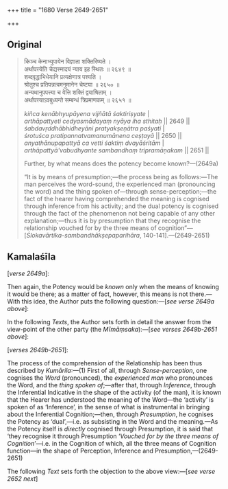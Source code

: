 +++
title = "1680 Verse 2649-2651"

+++
## Original 
>
> किञ्च केनाभ्युपायेन विज्ञाता शक्तिरिष्यते ।  
> अर्थापत्त्येति चेद्यस्मादयं न्याय इह स्थितः ॥ २६४९ ॥  
> शब्दवृद्धाभिधेयानि प्रत्यक्षेणात्र पश्यति ।  
> श्रोतुश्च प्रतिपन्नत्वमनुमानेन चेष्टया ॥ २६५० ॥  
> अन्यथानुपपत्त्या च वेत्ति शक्तिं द्वयाश्रिताम् ।  
> अर्थापत्त्याऽवबुध्यन्ते सम्बन्धं त्रिप्रमाणकम् ॥ २६५१ ॥ 
>
> *kiñca kenābhyupāyena vijñātā śaktiriṣyate* \|  
> *arthāpattyeti cedyasmādayaṃ nyāya iha sthitaḥ* \|\| 2649 \|\|  
> *śabdavṛddhābhidheyāni pratyakṣeṇātra paśyati* \|  
> *śrotuśca pratipannatvamanumānena ceṣṭayā* \|\| 2650 \|\|  
> *anyathānupapattyā ca vetti śaktiṃ dvayāśritām* \|  
> *arthāpattyā'vabudhyante sambandhaṃ tripramāṇakam* \|\| 2651 \|\| 
>
> Further, by what means does the potency become known?—(2649a) 
>
> “It is by means of presumption;—the process being as follows:—The man perceives the word-sound, the experienced man (pronouncing the word) and the thing spoken of—through sense-perception;—the fact of the hearer having comprehended the meaning is cognised through inference from his activity; and the dual potency is cognised through the fact of the phenomenon not being capable of any other explanation;—thus it is by presumption that they recognise the relationship vouched for by the three means of cognition”—[*Ślokavārtika-sambandhākṣepaparihāra*, 140-141].—(2649-2651)



## Kamalaśīla

[*verse 2649a*]:

Then again, the Potency would be *known* only when the means of knowing it would be there; as a matter of fact, however, this means is not there.—With this idea, the Author puts the following question:—[*see verse 2649a above*]:

In the following *Texts*, the Author sets forth in detail the answer from the view-point of the other party (the *Mīmāṃsaka*):—[*see verses 2649b-2651 above*]:

[*verses 2649b-2651*]:

The process of the comprehension of the Relationship has been thus described by *Kumārila*:—(1) First of all, through *Sense-perception*, one cognises the *Word* (pronounced), the *experienced man* who pronounces the Word, and the *thing spoken of*;—after that, through *Inference*, through the Inferential Indicative in the shape of the activity (of the man), it is known that the Hearer has understood the meaning of the Word—the ‘activity’ is spoken of as ‘Inference’, in the sense of what is instrumental in bringing about the Inferential Cognition;—then, through *Presumption*, he cognises the Potency as ‘dual’,—i.e. as subsisting in the Word and the meaning.—As the Potency itself is *directly* cognised through Presumption, it is said that ‘they recognise it through Presumption ‘*Vouched for by the three means of Cognition*’—i.e. in the Cognition of which, all the three means of Cognition function—in the shape of Perception, Inference and Presumption,—(2649-2651)

The following *Text* sets forth the objection to the above view:—[*see verse 2652 next*]


